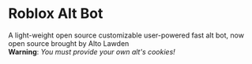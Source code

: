 # Roblox Alt Bot
A light-weight open source customizable user-powered fast alt bot, now open source brought by Alto Lawden   
**Warning**: *You must provide your own alt's cookies!*
